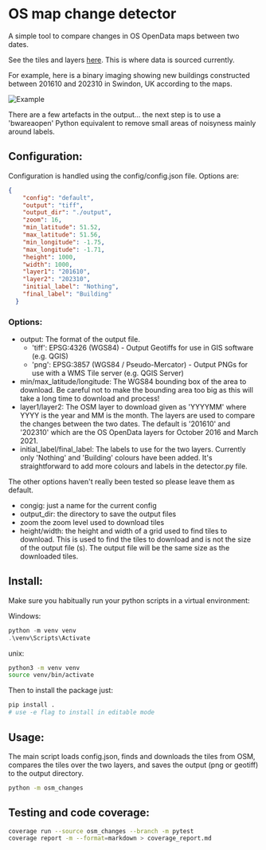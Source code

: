 # OS map change detector

A simple tool to compare changes in OS OpenData maps between two dates.

See the tiles and layers [here](https://os.openstreetmap.org/). This is where data is sourced currently.


For example, here is a binary imaging showing new buildings constructed between 201610 and 202310 in Swindon, UK according to the maps.
<!-- Example jpg: https://github.com/insar-uk/osm_changes/blob/main/example.jpg-->

![Example](https://raw.githubusercontent.com/insar-uk/osm_changes/main/example.jpg)

There are a few artefacts in the output... the next step is to use a 'bwareaopen' Python equivalent to remove small areas of noisyness mainly around labels.


## Configuration:

Configuration is handled using the config/config.json file. Options are:

``` json
{
    "config": "default",
    "output": "tiff",
    "output_dir": "./output",
    "zoom": 16,
    "min_latitude": 51.52,
    "max_latitude": 51.56,
    "min_longitude": -1.75,
    "max_longitude": -1.71,
    "height": 1000,
    "width": 1000,
    "layer1": "201610",
    "layer2": "202310",
    "initial_label": "Nothing",
    "final_label": "Building"
  }
```

### Options:
- output: The format of the output file.
    - 'tiff': EPSG:4326 (WGS84) - Output Geotiffs for use in GIS software (e.g. QGIS)
    - 'png': EPSG:3857 (WGS84 / Pseudo-Mercator) - Output PNGs for use with a WMS Tile server (e.g. QGIS Server)
- min/max_latitude/longitude: The WGS84 bounding box of the area to download. Be careful not to make the bounding area too big as this will take a long time to download and process!
- layer1/layer2: The OSM layer to download given as 'YYYYMM' where YYYY is the year and MM is the month. The layers are used to compare the changes between the two dates. The default is '201610' and '202310' which are the OS OpenData layers for October 2016 and March 2021.
- initial_label/final_label: The labels to use for the two layers. Currently only 'Nothing' and 'Building' colours have been added. It's straightforward to add more colours and labels in the detector.py file.

The other options haven't really been tested so please leave them as default.
- congig: just a name for the current config
- output_dir: the directory to save the output files
- zoom the zoom level used to download tiles
- height/width: the height and width of a grid used to find tiles to download. This is used to find the tiles to download and is not the size of the output file (s). The output file will be the same size as the downloaded tiles.

## Install:

Make sure you habitually run your python scripts in a virtual environment:

Windows:
```PowerShell
python -m venv venv
.\venv\Scripts\Activate
```

unix:
```bash
python3 -m venv venv
source venv/bin/activate
```

Then to install the package just:
```bash
pip install .
# use -e flag to install in editable mode
```

## Usage:

The main script loads config.json, finds and downloads the tiles from OSM, compares the tiles over the two layers, and saves the output (png or geotiff) to the output directory.

```bash
python -m osm_changes
```

## Testing and code coverage:

```bash
coverage run --source osm_changes --branch -m pytest
coverage report -m --format=markdown > coverage_report.md
```
